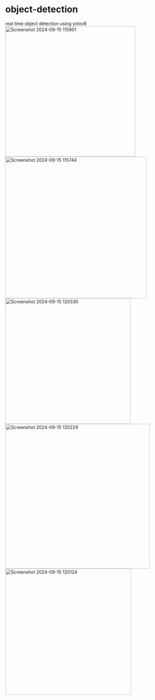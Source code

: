 # object-detection
real time object detection using yolov8 
<img width="409" alt="Screenshot 2024-09-15 115901" src="https://github.com/user-attachments/assets/bd5e3ac2-fd39-4900-90a1-3b1a0e8bf01e">
<img width="444" alt="Screenshot 2024-09-15 115744" src="https://github.com/user-attachments/assets/fd22d65d-4168-4a40-9f00-330caf983832">
<img width="394" alt="Screenshot 2024-09-15 120330" src="https://github.com/user-attachments/assets/bc639284-cb1f-42d2-9ec3-bab3f1857b7a">
<img width="454" alt="Screenshot 2024-09-15 120229" src="https://github.com/user-attachments/assets/81eae673-ebf0-41fd-8252-ff6b2227e108">
<img width="396" alt="Screenshot 2024-09-15 120124" src="https://github.com/user-attachments/assets/f91f4cec-7499-4e3b-a52c-2cffca3bd46b">
